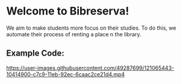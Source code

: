 # Welcome to Bibreserva!

We aim to make students more focus on their studies. To do this, we automate their process of renting a place n the library.


## Example Code:

https://user-images.githubusercontent.com/49287699/121065443-10414900-c7c9-11eb-92ec-6caac2ce21d4.mp4
